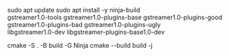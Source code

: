 sudo apt update
sudo apt install -y ninja-build \
  gstreamer1.0-tools gstreamer1.0-plugins-base gstreamer1.0-plugins-good \
  gstreamer1.0-plugins-bad gstreamer1.0-plugins-ugly \
  libgstreamer1.0-dev libgstreamer-plugins-base1.0-dev





cmake -S . -B build -G Ninja
cmake --build build -j
